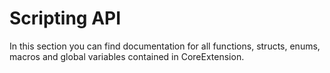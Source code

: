 # Scripting API
In this section you can find documentation for all functions, structs, enums, macros and global variables contained in CoreExtension.
